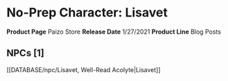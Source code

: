﻿---
id: '72'
name: No-Prep Character. Lisavet
rarity: Common
type: Source

---
# No-Prep Character: Lisavet

**Product Page** Paizo Store
**Release Date** 1/27/2021
**Product Line** Blog Posts

## NPCs [1]

[[DATABASE/npc/Lisavet, Well-Read Acolyte|Lisavet]]